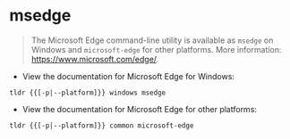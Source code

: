 # msedge

> The Microsoft Edge command-line utility is available as `msedge` on Windows and `microsoft-edge` for other platforms.
> More information: <https://www.microsoft.com/edge/>.

- View the documentation for Microsoft Edge for Windows:

`tldr {{[-p|--platform]}} windows msedge`

- View the documentation for Microsoft Edge for other platforms:

`tldr {{[-p|--platform]}} common microsoft-edge`

